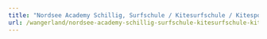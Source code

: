 ```yaml
---
title: "Nordsee Academy Schillig, Surfschule / Kitesurfschule / Kitespot"
url: /wangerland/nordsee-academy-schillig-surfschule-kitesurfschule-kitespot/
---
```

